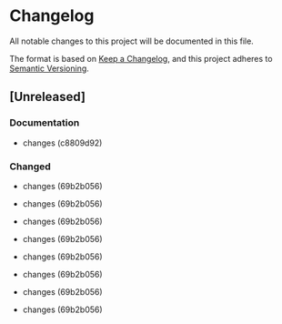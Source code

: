 # Changelog

All notable changes to this project will be documented in this file.

The format is based on [Keep a Changelog](https://keepachangelog.com/en/1.0.0/),
and this project adheres to [Semantic Versioning](https://semver.org/spec/v2.0.0.html).

## [Unreleased]


### Documentation

- changes (c8809d92)

### Changed

- changes (69b2b056)

- changes (69b2b056)
- changes (69b2b056)
- changes (69b2b056)
- changes (69b2b056)
- changes (69b2b056)
- changes (69b2b056)
- changes (69b2b056)